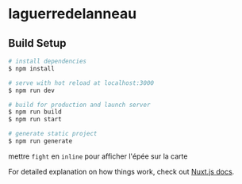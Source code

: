 # laguerredelanneau

## Build Setup

```bash
# install dependencies
$ npm install

# serve with hot reload at localhost:3000
$ npm run dev

# build for production and launch server
$ npm run build
$ npm run start

# generate static project
$ npm run generate
```


mettre `fight` en `inline` pour afficher l'épée sur la carte

For detailed explanation on how things work, check out [Nuxt.js docs](https://nuxtjs.org).
